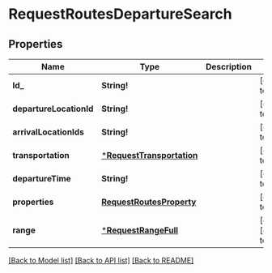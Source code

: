 # RequestRoutesDepartureSearch

## Properties
Name | Type | Description | Notes
------------ | ------------- | ------------- | -------------
**Id_** | **String!** |  | [default to null]
**departureLocationId** | **String!** |  | [default to null]
**arrivalLocationIds** | **String!** |  | [default to null]
**transportation** | [***RequestTransportation**](RequestTransportation.md) |  | [default to null]
**departureTime** | **String!** |  | [default to null]
**properties** | [**RequestRoutesProperty**](RequestRoutesProperty.md) |  | [default to null]
**range** | [***RequestRangeFull**](RequestRangeFull.md) |  | [optional] [default to null]

[[Back to Model list]](../README.md#documentation-for-models) [[Back to API list]](../README.md#documentation-for-api-endpoints) [[Back to README]](../README.md)


